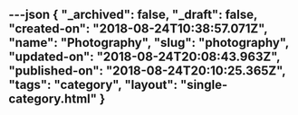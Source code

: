 ---json
{
  "_archived": false,
  "_draft": false,
  "created-on": "2018-08-24T10:38:57.071Z",
  "name": "Photography",
  "slug": "photography",
  "updated-on": "2018-08-24T20:08:43.963Z",
  "published-on": "2018-08-24T20:10:25.365Z",
  "tags": "category",
  "layout": "single-category.html"
}
---


